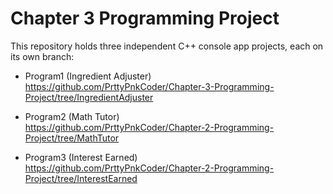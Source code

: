 # Chapter 3 Programming Project
This repository holds three independent C++ console app projects, each on its own branch:

- Program1 (Ingredient Adjuster)  
  https://github.com/PrttyPnkCoder/Chapter-3-Programming-Project/tree/IngredientAdjuster

- Program2 (Math Tutor)  
  https://github.com/PrttyPnkCoder/Chapter-2-Programming-Project/tree/MathTutor

- Program3 (Interest Earned)  
  https://github.com/PrttyPnkCoder/Chapter-2-Programming-Project/tree/InterestEarned
